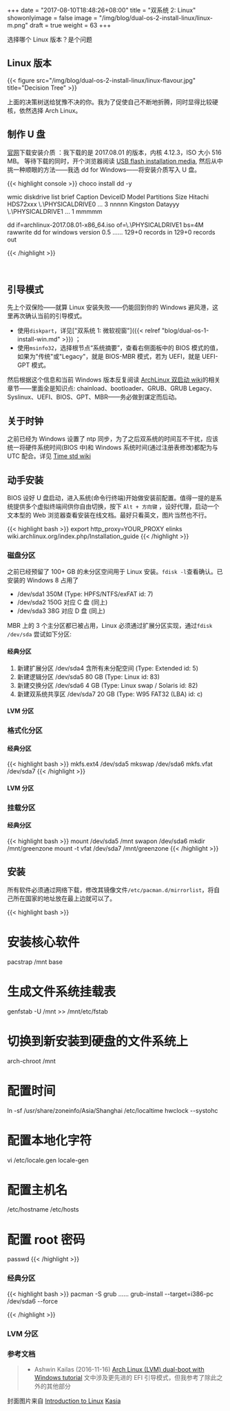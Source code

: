 +++
date = "2017-08-10T18:48:26+08:00"
title = "双系统 2: Linux"
showonlyimage = false
image = "/img/blog/dual-os-2-install-linux/linux-m.png"
draft = true
weight = 63
+++

选择哪个 Linux 版本？是个问题
<!--more-->

## Linux 版本

{{< figure src="/img/blog/dual-os-2-install-linux/linux-flavour.jpg" title="Decision Tree" >}}

上面的决策树送给犹豫不决的你。我为了促使自己不断地折腾，同时显得比较硬核，依然选择 Arch Linux。

## 制作 U 盘

[官网](https://www.archlinux.org/download/)下载安装介质 ：我下载的是 2017.08.01 的版本，内核 4.12.3，ISO 大小 516 MB。
等待下载的同时，开个浏览器阅读 [USB flash installation media](https://wiki.archlinux.org/index.php/USB_flash_installation_media#In_Windows), 然后从中挑一种顺眼的方法——我选 dd for Windows——将安装介质写入 U 盘。

{{< highlight console >}}
choco install dd -y

wmic diskdrive list brief
  Caption           DeviceID            Model  Partitions  Size
  Hitachi HDS72xxx  \\.\PHYSICALDRIVE0  ...    3           nnnnn
  Kingston Datayyy  \\.\PHYSICALDRIVE1  ...    1           mmmmm

dd if=archlinux-2017.08.01-x86_64.iso of=\\.\PHYSICALDRIVE1 bs=4M
  rawwrite dd for windows version 0.5
  ......
  129+0 records in
  129+0 records out

{{< /highlight >}}

<br />

## 引导模式

先上个双保险——就算 Linux 安装失败——仍能回到你的 Windows 避风港，这里再次确认当前的引导模式。

- 使用```diskpart```，详见["双系统 1: 微软视窗"]({{< relref "blog/dual-os-1-install-win.md" >}}) ；
- 使用```msinfo32```，选择根节点“系统摘要”，查看右侧面板中的 BIOS 模式的值，如果为"传统"或"Legacy"，就是 BIOS-MBR 模式，若为 UEFI，就是 UEFI-GPT 模式。

然后根据这个信息和当前 Windows 版本反复阅读 [ArchLinux 双启动 wiki](https://wiki.archlinux.org/index.php/Dual_boot_with_Windows)的相关章节——里面全是知识点: chainload、bootloader、GRUB、GRUB Legacy、Syslinux、UEFI、BIOS、GPT、MBR——务必做到谋定而后动。

## 关于时钟

之前已经为 Windows 设置了 ntp 同步，为了之后双系统的时间互不干扰，应该统一将硬件系统时间(BIOS 中)和 Windows 系统时间(通过注册表修改)都配为与 UTC 配合。详见 [Time std wiki](https://wiki.archlinux.org/index.php/Dual_boot_with_Windows#Time_standard)

## 动手安装

BIOS 设好 U 盘启动，进入系统(命令行终端)开始做安装前配置。值得一提的是系统提供多个虚拟终端间供你自由切换，按下 ``` Alt + 方向键 ``` ，设好代理，启动一个文本型的 Web 浏览器查看安装在线文档。最好只看英文，图片当然也不行。

{{< highlight bash >}}
export http_proxy=YOUR_PROXY
elinks wiki.archlinux.org/index.php/Installation_guide
{{< /highlight >}}

### 磁盘分区

之前已经预留了 100+ GB 的未分区空间用于 Linux 安装。```fdisk -l```查看确认。已安装的 Windows 8 占用了

- /dev/sda1 350M (Type: HPFS/NTFS/exFAT id: 7)
- /dev/sda2 150G 对应 C 盘 (同上)
- /dev/sda3 38G 对应 D 盘 (同上)

MBR 上的 3 个主分区都已被占用，Linux 必须通过扩展分区实现，通过```fdisk /dev/sda``` 尝试如下分区:

#### 经典分区

1. 新建扩展分区 /dev/sda4 含所有未分配空间 (Type: Extended id: 5)
2. 新建逻辑分区 /dev/sda5 80 GB (Type: Linux id: 83)
3. 新建交换分区 /dev/sda6 4 GB (Type: Linux swap / Solaris id: 82)
4. 新建双系统共享区 /dev/sda7 20 GB (Type: W95 FAT32 (LBA) id: c)

#### LVM 分区



### 格式化分区

#### 经典分区

{{< highlight bash >}}
mkfs.ext4 /dev/sda5
mkswap /dev/sda6
mkfs.vfat /dev/sda7
{{< /highlight >}}

#### LVM 分区



### 挂载分区

#### 经典分区

{{< highlight bash >}}
mount /dev/sda5 /mnt
swapon /dev/sda6
mkdir /mnt/greenzone
mount -t vfat /dev/sda7 /mnt/greenzone
{{< /highlight >}}

## 安装

所有软件必须通过网络下载，修改其镜像文件```/etc/pacman.d/mirrorlist```，将自己所在国家的地址放在最上边就可以了。

{{< highlight bash >}}
# 安装核心软件
pacstrap /mnt base

# 生成文件系统挂载表
genfstab -U /mnt >> /mnt/etc/fstab

# 切换到新安装到硬盘的文件系统上
arch-chroot /mnt

# 配置时间
ln -sf /usr/share/zoneinfo/Asia/Shanghai /etc/localtime
hwclock --systohc

# 配置本地化字符
vi /etc/locale.gen
locale-gen

# 配置主机名
/etc/hostname
/etc/hosts  

# 配置 root 密码
passwd
{{< /highlight >}}

### 经典分区

{{< highlight bash >}}
pacman -S grub
......
grub-install --target=i386-pc /dev/sda6 --force

{{< /highlight >}}

### LVM 分区

### 参考文档

> - Ashwin Kailas (2016-11-16) [Arch Linux (LVM) dual-boot with Windows tutorial](https://medium.com/@ashwinkailas/arch-linux-lvm-dual-boot-with-windows-tutorial-e327ea8f3140) 文中涉及更先进的 EFI 引导模式，但我参考了除此之外的其他部分

封面图片来自 [Introduction to Linux](https://dribbble.com/shots/1862256-Introduction-to-Linux) <a href="https://dribbble.com/kabojanowska"><i class="fa fa-dribbble" aria-hidden="true"></i> Kasia</a>  
